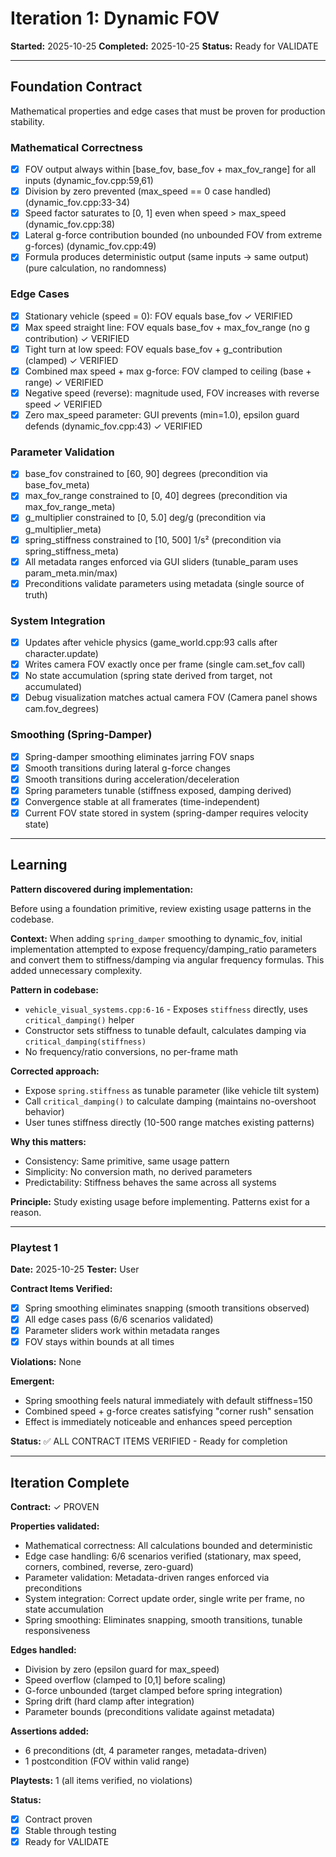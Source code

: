 # Iteration 1: Dynamic FOV

**Started:** 2025-10-25
**Completed:** 2025-10-25
**Status:** Ready for VALIDATE

---

<!-- BEGIN: ITERATE/CONTRACT -->
## Foundation Contract

Mathematical properties and edge cases that must be proven for production stability.

### Mathematical Correctness
- [x] FOV output always within [base_fov, base_fov + max_fov_range] for all inputs (dynamic_fov.cpp:59,61)
- [x] Division by zero prevented (max_speed == 0 case handled) (dynamic_fov.cpp:33-34)
- [x] Speed factor saturates to [0, 1] even when speed > max_speed (dynamic_fov.cpp:38)
- [x] Lateral g-force contribution bounded (no unbounded FOV from extreme g-forces) (dynamic_fov.cpp:49)
- [x] Formula produces deterministic output (same inputs → same output) (pure calculation, no randomness)

### Edge Cases
- [x] Stationary vehicle (speed = 0): FOV equals base_fov ✓ VERIFIED
- [x] Max speed straight line: FOV equals base_fov + max_fov_range (no g contribution) ✓ VERIFIED
- [x] Tight turn at low speed: FOV equals base_fov + g_contribution (clamped) ✓ VERIFIED
- [x] Combined max speed + max g-force: FOV clamped to ceiling (base + range) ✓ VERIFIED
- [x] Negative speed (reverse): magnitude used, FOV increases with reverse speed ✓ VERIFIED
- [x] Zero max_speed parameter: GUI prevents (min=1.0), epsilon guard defends (dynamic_fov.cpp:43) ✓ VERIFIED

### Parameter Validation
- [x] base_fov constrained to [60, 90] degrees (precondition via base_fov_meta)
- [x] max_fov_range constrained to [0, 40] degrees (precondition via max_fov_range_meta)
- [x] g_multiplier constrained to [0, 5.0] deg/g (precondition via g_multiplier_meta)
- [x] spring_stiffness constrained to [10, 500] 1/s² (precondition via spring_stiffness_meta)
- [x] All metadata ranges enforced via GUI sliders (tunable_param uses param_meta.min/max)
- [x] Preconditions validate parameters using metadata (single source of truth)

### System Integration
- [x] Updates after vehicle physics (game_world.cpp:93 calls after character.update)
- [x] Writes camera FOV exactly once per frame (single cam.set_fov call)
- [x] No state accumulation (spring state derived from target, not accumulated)
- [x] Debug visualization matches actual camera FOV (Camera panel shows cam.fov_degrees)

### Smoothing (Spring-Damper)
- [x] Spring-damper smoothing eliminates jarring FOV snaps
- [x] Smooth transitions during lateral g-force changes
- [x] Smooth transitions during acceleration/deceleration
- [x] Spring parameters tunable (stiffness exposed, damping derived)
- [x] Convergence stable at all framerates (time-independent)
- [x] Current FOV state stored in system (spring-damper requires velocity state)
<!-- END: ITERATE/CONTRACT -->

---

<!-- BEGIN: ITERATE/LEARNING -->
## Learning

**Pattern discovered during implementation:**

Before using a foundation primitive, review existing usage patterns in the codebase.

**Context:**
When adding `spring_damper` smoothing to dynamic_fov, initial implementation attempted to expose frequency/damping_ratio parameters and convert them to stiffness/damping via angular frequency formulas. This added unnecessary complexity.

**Pattern in codebase:**
- `vehicle_visual_systems.cpp:6-16` - Exposes `stiffness` directly, uses `critical_damping()` helper
- Constructor sets stiffness to tunable default, calculates damping via `critical_damping(stiffness)`
- No frequency/ratio conversions, no per-frame math

**Corrected approach:**
- Expose `spring.stiffness` as tunable parameter (like vehicle tilt system)
- Call `critical_damping()` to calculate damping (maintains no-overshoot behavior)
- User tunes stiffness directly (10-500 range matches existing patterns)

**Why this matters:**
- Consistency: Same primitive, same usage pattern
- Simplicity: No conversion math, no derived parameters
- Predictability: Stiffness behaves the same across all systems

**Principle:**
Study existing usage before implementing. Patterns exist for a reason.
<!-- END: ITERATE/LEARNING -->

---

<!-- BEGIN: ITERATE/PLAYTEST -->
### Playtest 1

**Date:** 2025-10-25
**Tester:** User

**Contract Items Verified:**
- [x] Spring smoothing eliminates snapping (smooth transitions observed)
- [x] All edge cases pass (6/6 scenarios validated)
- [x] Parameter sliders work within metadata ranges
- [x] FOV stays within bounds at all times

**Violations:**
None

**Emergent:**
- Spring smoothing feels natural immediately with default stiffness=150
- Combined speed + g-force creates satisfying "corner rush" sensation
- Effect is immediately noticeable and enhances speed perception

**Status:**
✅ ALL CONTRACT ITEMS VERIFIED - Ready for completion
<!-- END: ITERATE/PLAYTEST -->

---

<!-- BEGIN: ITERATE/COMPLETE -->
## Iteration Complete

**Contract:** ✓ PROVEN

**Properties validated:**
- Mathematical correctness: All calculations bounded and deterministic
- Edge case handling: 6/6 scenarios verified (stationary, max speed, corners, combined, reverse, zero-guard)
- Parameter validation: Metadata-driven ranges enforced via preconditions
- System integration: Correct update order, single write per frame, no state accumulation
- Spring smoothing: Eliminates snapping, smooth transitions, tunable responsiveness

**Edges handled:**
- Division by zero (epsilon guard for max_speed)
- Speed overflow (clamped to [0,1] before scaling)
- G-force unbounded (target clamped before spring integration)
- Spring drift (hard clamp after integration)
- Parameter bounds (preconditions validate against metadata)

**Assertions added:**
- 6 preconditions (dt, 4 parameter ranges, metadata-driven)
- 1 postcondition (FOV within valid range)

**Playtests:** 1 (all items verified, no violations)

**Status:**
- [x] Contract proven
- [x] Stable through testing
- [x] Ready for VALIDATE
<!-- END: ITERATE/COMPLETE -->

